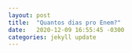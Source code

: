 ```yaml
---
layout: post
title:  "Quantos dias pro Enem?"
date:   2020-12-09 16:55:45 -0300
categories: jekyll update
---
```

